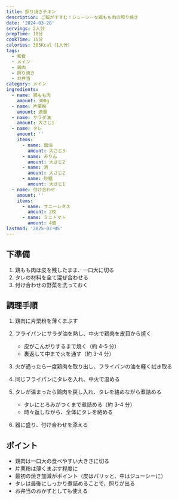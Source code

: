 ```yaml
---
title: 照り焼きチキン
description: ご飯がすすむ！ジューシーな鶏もも肉の照り焼き
date: '2024-03-28'
servings: 2人分
prepTime: 10分
cookTime: 15分
calories: 385Kcal（1人分）
tags:
  - 和食
  - メイン
  - 鶏肉
  - 照り焼き
  - お弁当
category: メイン
ingredients:
  - name: 鶏もも肉
    amount: 300g
  - name: 片栗粉
    amount: 適量
  - name: サラダ油
    amount: 大さじ1
  - name: タレ
    amount: ''
    items:
      - name: 醤油
        amount: 大さじ3
      - name: みりん
        amount: 大さじ2
      - name: 酒
        amount: 大さじ2
      - name: 砂糖
        amount: 大さじ1
  - name: 付け合わせ
    amount: ''
    items:
      - name: サニーレタス
        amount: 2枚
      - name: ミニトマト
        amount: 4個
lastmod: '2025-03-05'
---
```


## 下準備

1. 鶏もも肉は皮を残したまま、一口大に切る
2. タレの材料を全て混ぜ合わせる
3. 付け合わせの野菜を洗っておく

## 調理手順

1. 鶏肉に片栗粉を薄くまぶす

2. フライパンにサラダ油を熱し、中火で鶏肉を皮目から焼く

   - 皮がこんがりするまで焼く（約 4-5 分）
   - 裏返して中まで火を通す（約 3-4 分）

3. 火が通ったら一度鶏肉を取り出し、フライパンの油を軽く拭き取る

4. 同じフライパンにタレを入れ、中火で温める

5. タレが温まったら鶏肉を戻し入れ、タレを絡めながら煮詰める

   - タレにとろみがつくまで煮詰める（約 3-4 分）
   - 時々返しながら、全体にタレを絡める

6. 器に盛り、付け合わせを添える

## ポイント

- 鶏肉は一口大の食べやすい大きさに切る
- 片栗粉は薄くまぶす程度に
- 最初の焼き加減がポイント（皮はパリッと、中はジューシーに）
- タレは最後にしっかり煮詰めることで、照りが出る
- お弁当のおかずとしても使える
